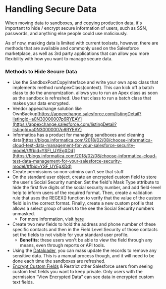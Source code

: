 # Handling Secure Data

When moving data to sandboxes, and copying production data, it's important to hide / encrypt secure information of users, such as SSN, passwords, and anything else people could use maliciously.

As of now, masking data is limited with current toolsets, however, there are methods that are available and commonly used on the Salesforce marketplace, as well as 3rd party applications that can allow you more flexibility with how you want to manage secure data.

### Methods to Hide Secure Data

* Use the SandboxPostCopyInterface and write your own apex class that implements method runApexClass\(context\). This can kick off a batch class to do the anonymization. allows you to run an Apex class as soon as the sandbox is refreshed. Use that class to run a batch class that makes your data encrypted.
* Vendor appexchange solution like OwnBackup[https://appexchange.salesforce.com/listingDetail?listingId=a0N30000007p6RYEAY](https://appexchange.salesforce.com/listingDetail?listingId=a0N30000007p6RYEAY)
* Informatica has a product for managing sandboxes and cleaning data[https://blogs.informatica.com/2018/02/08/choose-informatica-cloud-test-data-management-for-your-salesforce-security-model/\#fbid=YSF\_UYEgXDd](https://blogs.informatica.com/2018/02/08/choose-informatica-cloud-test-data-management-for-your-salesforce-security-model/#fbid=YSF_UYEgXDd)
* Create permissions so non-admins can't see that stuff
* On the standard user object, create an encrypted custom field to store the user's Social Security number. Set the field's Mask Type attribute to hide the first five digits of the social security number, and add field-level help to inform users of the required format. Then, create a validation rule that uses the REGEX\(\) function to verify that the value of the custom field is in the correct format. Finally, create a new custom profile that allows a select group of users to the see the Social Security numbers unmasked.
  * For more information, visit [here](https://developer.secure.force.com/cookbook/recipe/storing-and-displaying-confidential-information)
* Create two new fields to hold the address and phone number of these specific contacts and then in the Field Level Security of those contacts set the fields to not visible for your standard user profile.
  * **Benefits:** these users won't be able to view the field through any means, even through reports or API tools.
* Using the [Dataloader](https://dataloader.io/), you can mass update the records to remove any sensitive data. This is a manual process though, and it will need to be done each time the sandboxes are refreshed.
* [Encrypt Custom Fields](https://help.salesforce.com/articleView?id=fields_about_encrypted_fields.htm&type=5) & Restrict other Salesforce users from seeing custom text fields you want to keep private. Only users with the permission “View Encrypted Data” can see data in encrypted custom text fields.


